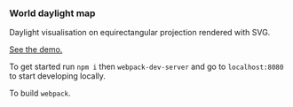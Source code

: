 ### World daylight map

Daylight visualisation on equirectangular projection rendered with SVG.

[See the demo.](https://pauljnoble.github.io/world-daylight-map/)

To get started run `npm i` then `webpack-dev-server` and go to `localhost:8080` to start developing locally.

To build `webpack`.